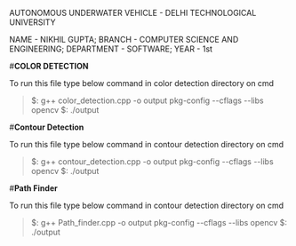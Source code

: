AUTONOMOUS UNDERWATER VEHICLE - DELHI TECHNOLOGICAL UNIVERSITY 

NAME - NIKHIL GUPTA;
BRANCH - COMPUTER SCIENCE AND ENGINEERING;
DEPARTMENT - SOFTWARE;
YEAR - 1st



#__COLOR DETECTION__


To run this file type below command in color detection directory on cmd
>$: g++ color_detection.cpp -o output pkg-config --cflags --libs opencv
>$: ./output

#__Contour Detection__

To run this file type below command in contour detection directory on cmd
>$: g++ contour_detection.cpp -o output pkg-config --cflags --libs opencv
>$: ./output


#__Path Finder__

To run this file type below command in contour detection directory on cmd
>$: g++ Path_finder.cpp -o output pkg-config --cflags --libs opencv
>$: ./output


